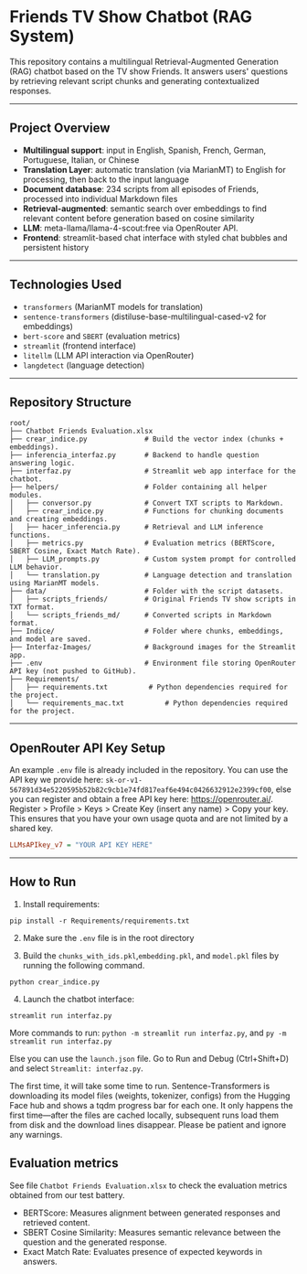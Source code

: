 # Friends TV Show Chatbot (RAG System)

This repository contains a multilingual Retrieval-Augmented Generation (RAG) chatbot based on the TV show Friends. It answers users' questions by retrieving relevant script chunks and generating contextualized responses.

---

## Project Overview

- **Multilingual support**: input in English, Spanish, French, German, Portuguese, Italian, or Chinese
- **Translation Layer**: automatic translation (via MarianMT) to English for processing, then back to the input language
- **Document database**: 234 scripts from all episodes of Friends, processed into individual Markdown files
- **Retrieval-augmented**: semantic search over embeddings to find relevant content before generation based on cosine similarity
- **LLM**: meta-llama/llama-4-scout:free via OpenRouter API.
- **Frontend**: streamlit-based chat interface with styled chat bubbles and persistent history

---

## Technologies Used

- `transformers` (MarianMT models for translation)
- `sentence-transformers` (distiluse-base-multilingual-cased-v2 for embeddings)
- `bert-score` and `SBERT` (evaluation metrics)
- `streamlit` (frontend interface)
- `litellm` (LLM API interaction via OpenRouter)
- `langdetect` (language detection)

---

## Repository Structure
```
root/
├── Chatbot Friends Evaluation.xlsx
├── crear_indice.py              # Build the vector index (chunks + embeddings).
├── inferencia_interfaz.py       # Backend to handle question answering logic.
├── interfaz.py                  # Streamlit web app interface for the chatbot.
├── helpers/                     # Folder containing all helper modules.
│   ├── conversor.py             # Convert TXT scripts to Markdown.
│   ├── crear_indice.py          # Functions for chunking documents and creating embeddings.
│   ├── hacer_inferencia.py      # Retrieval and LLM inference functions.
│   ├── metrics.py               # Evaluation metrics (BERTScore, SBERT Cosine, Exact Match Rate).
│   ├── LLM_prompts.py           # Custom system prompt for controlled LLM behavior.
│   └── translation.py           # Language detection and translation using MarianMT models.
├── data/                        # Folder with the script datasets.
│   ├── scripts_friends/         # Original Friends TV show scripts in TXT format.
│   └── scripts_friends_md/      # Converted scripts in Markdown format.
├── Indice/                      # Folder where chunks, embeddings, and model are saved.
├── Interfaz-Images/             # Background images for the Streamlit app.
├── .env                         # Environment file storing OpenRouter API key (not pushed to GitHub).
├── Requirements/
│   ├── requirements.txt          # Python dependencies required for the project.
│   └── requirements_mac.txt          # Python dependencies required for the project.

```

---
## OpenRouter API Key Setup

An example `.env` file is already included in the repository. 
You can use the API key we provide here: `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`, else you can register and obtain a free API key here: https://openrouter.ai/. Register > Profile > Keys > Create Key (insert any name) > Copy your key.
This ensures that you have your own usage quota and are not limited by a shared key.

```ini
LLMsAPIkey_v7 = "YOUR API KEY HERE"
```
---

## How to Run

1. Install requirements:

```
pip install -r Requirements/requirements.txt  
```

2. Make sure the `.env` file is in the root directory

3. Build the `chunks_with_ids.pkl`,`embedding.pkl`, and `model.pkl` files by running the following command. 
```
python crear_indice.py
``` 

4. Launch the chatbot interface:
```
streamlit run interfaz.py
```
More commands to run: `python -m streamlit run interfaz.py`, and `py -m streamlit run interfaz.py`

Else you can use the `launch.json` file. Go to Run and Debug (Ctrl+Shift+D) and select `Streamlit: interfaz.py`. 

The first time, it will take some time to run. Sentence-Transformers is downloading its model files (weights, tokenizer, configs) from the Hugging Face hub and shows a tqdm progress bar for each one. It only happens the first time—after the files are cached locally, subsequent runs load them from disk and the download lines disappear. Please be patient and ignore any warnings.

## Evaluation metrics 

See file `Chatbot Friends Evaluation.xlsx` to check the evaluation metrics obtained from our test battery.

* BERTScore: Measures alignment between generated responses and retrieved content.
* SBERT Cosine Similarity: Measures semantic relevance between the question and the generated response.
* Exact Match Rate: Evaluates presence of expected keywords in answers.
